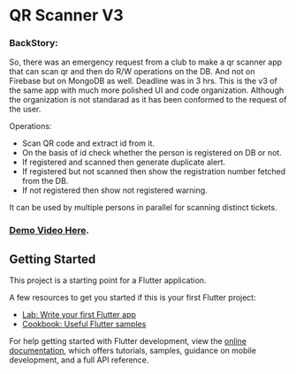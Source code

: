 # QR Scanner V3

### BackStory: 
So, there was an emergency request from a club to make a qr scanner app that can scan qr and then do R/W operations on the DB. And not on Firebase but on MongoDB as well. Deadline was in 3 hrs. This is the v3 of the same app with much more polished UI and code organization. Although the organization is not standarad as it has been conformed to the request of the user. 

Operations:
- Scan QR code and extract id from it.
- On the basis of id check whether the person is registered on DB or not.
- If registered and scanned then generate duplicate alert.
- If registered but not scanned then show the registration number fetched from the DB.
- If not registered then show not registered warning.

It can be used by multiple persons in parallel for scanning distinct tickets.

### [Demo Video Here](https://drive.google.com/file/d/1gnie6OlPAmqUTedwsQ36_4Wtypj09GQ8/view?usp=drive_link).

## Getting Started

This project is a starting point for a Flutter application.

A few resources to get you started if this is your first Flutter project:

- [Lab: Write your first Flutter app](https://docs.flutter.dev/get-started/codelab)
- [Cookbook: Useful Flutter samples](https://docs.flutter.dev/cookbook)

For help getting started with Flutter development, view the
[online documentation](https://docs.flutter.dev/), which offers tutorials,
samples, guidance on mobile development, and a full API reference.
